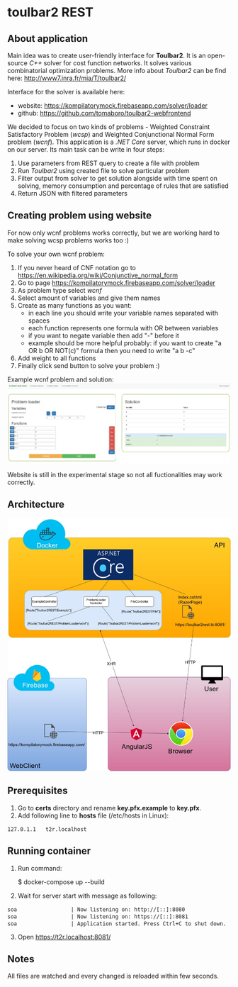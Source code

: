 # toulbar2 REST

## About application

Main idea was to create user-friendly interface for **Toulbar2**. It is an open-source _C++_ solver for cost function networks. It solves various combinatorial optimization problems.
More info about _Toulbar2_ can be find here: http://www7.inra.fr/mia/T/toulbar2/

Interface for the solver is available here:

 - website: https://kompilatorymock.firebaseapp.com/solver/loader
 - github: https://github.com/tomaboro/toulbar2-webfrontend

We decided to focus on two kinds of problems - Weighted Constraint Satisfactory Problem (_wcsp_) and Weighted Conjunctional Normal Form problem (_wcnf_).
This application is a _.NET Core_ server, which runs in docker on our server. Its main task can be write in four steps:
1. Use parameters from REST query to create a file with problem
2. Run _Toulbar2_ using created file to solve particular problem
3. Filter output from solver to get solution alongside with time spent on solving, memory consumption and percentage of rules that are satisfied
4. Return JSON with filtered parameters

## Creating problem using website

For now only wcnf problems works correctly, but we are working hard to make solving wcsp problems works too :)

To solve your own wcnf problem:

1. If you never heard of CNF notation go to https://en.wikipedia.org/wiki/Conjunctive_normal_form
2. Go to page https://kompilatorymock.firebaseapp.com/solver/loader
3. As problem type select _wcnf_
4. Select amount of variables and give them names
5. Create as many functions as you want:
	- in each line you should write your variable names separated with spaces
	- each function represents one formula with OR between variables
	- if you want to negate variable then add "-" before it
	- example should be more helpful probably:
	  if you want to create "a OR b OR NOT(c)" formula then you need to write "a b -c"
6. Add weight to all functions
7. Finally click send button to solve your problem :)

Example wcnf problem and solution:
![wcnf_example](wcnf_example.jpg)

Website is still in the experimental stage so not all fuctionalities may work correctly.

## Architecture

![architecture](architecture.jpg)

## Prerequisites

1. Go to **certs** directory and rename **key.pfx.example** to **key.pfx**.
2. Add following line to **hosts** file (/etc/hosts in Linux):
~~~
127.0.1.1   t2r.localhost
~~~

## Running container

1. Run command:

    $ docker-compose up --build

2. Wait for server start with message as following:

~~~
soa                 | Now listening on: http://[::]:8080          
soa                 | Now listening on: https://[::]:8081
soa                 | Application started. Press Ctrl+C to shut down.
~~~

3. Open https://t2r.localhost:8081/

## Notes

All files are watched and every changed is reloaded within few seconds.
